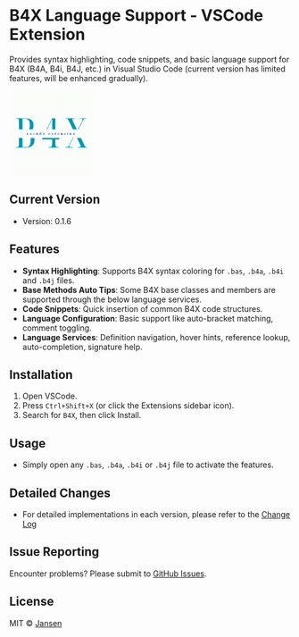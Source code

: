 # B4X Language Support - VSCode Extension

Provides syntax highlighting, code snippets, and basic language support for B4X (B4A, B4i, B4J, etc.) in Visual Studio Code (current version has limited features, will be enhanced gradually).

<img src="assets/Logo.png" width="150">

## Current Version
- Version: 0.1.6

## Features
- **Syntax Highlighting**: Supports B4X syntax coloring for `.bas`, `.b4a`, `.b4i` and `.b4j` files.
- **Base Methods Auto Tips**: Some B4X base classes and members are supported through the below language services.  
- **Code Snippets**: Quick insertion of common B4X code structures.
- **Language Configuration**: Basic support like auto-bracket matching, comment toggling.
- **Language Services**: Definition navigation, hover hints, reference lookup, auto-completion, signature help.

## Installation
1. Open VSCode.
2. Press `Ctrl+Shift+X` (or click the Extensions sidebar icon).
3. Search for `B4X`, then click Install.

## Usage
- Simply open any `.bas`, `.b4a`, `.b4i` or `.b4j` file to activate the features.

## Detailed Changes
- For detailed implementations in each version, please refer to the [Change Log](./CHANGELOG.md)

## Issue Reporting
Encounter problems? Please submit to [GitHub Issues](https://github.com/Jansen611/b4x-language-support/issues).

## License
MIT © [Jansen](https://github.com/Jansen611)
